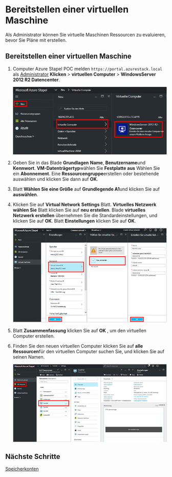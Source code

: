 <properties
    pageTitle="Bereitstellen eine VM in Azure Stapel (Mandant) | Microsoft Azure"
    description="Ein Mieter erfahren Sie VM in Azure Stapel bereit."
    services="azure-stack"
    documentationCenter=""
    authors="ErikjeMS"
    manager="byronr"
    editor=""/>

<tags
    ms.service="azure-stack"
    ms.workload="na"
    ms.tgt_pltfrm="na"
    ms.devlang="na"
    ms.topic="get-started-article"
    ms.date="10/12/2016"
    ms.author="erikje"/>

# <a name="provision-a-virtual-machine"></a>Bereitstellen einer virtuellen Maschine

Als Administrator können Sie virtuelle Maschinen Ressourcen zu evaluieren, bevor Sie Pläne mit erstellen.

## <a name="provision-a-virtual-machine"></a>Bereitstellen einer virtuellen Maschine

1.  Computer Azure Stapel POC melden `https://portal.azurestack.local` als [Administrator](azure-stack-connect-azure-stack.md#log-in-as-a-service-administrator) **Klicken** > **virtuellen Computer** > **WindowsServer 2012 R2 Datencenter**.  

    ![](media/azure-stack-provision-vm/image01.png)

2.  Geben Sie in das Blade **Grundlagen** **Name**, **Benutzername**und **Kennwort**. **VM-Datenträgertyp**wählen Sie **Festplatte aus** Wählen Sie ein **Abonnement**. Eine **Ressourcengruppe**erstellen oder bestehende auswählen und klicken Sie dann auf **OK**.  

3.  Blatt **Wählen Sie eine Größe** auf **Grundlegende A1**und klicken Sie auf **auswählen**.  

4.  Klicken Sie auf **Virtual Network** **Settings** Blatt. **Virtuelles Netzwerk wählen Sie** Blatt klicken Sie auf **neu erstellen**. Blade **virtuelles Netzwerk erstellen** übernehmen Sie die Standardeinstellungen, und klicken Sie auf **OK**. Blatt **Einstellungen** klicken Sie auf **OK**.

    ![](media/azure-stack-provision-vm/image04.png)

5.  Blatt **Zusammenfassung** klicken Sie auf **OK** , um den virtuellen Computer erstellen.  

6. Finden Sie den neuen virtuellen Computer klicken Sie auf **alle Ressourcen**für den virtuellen Computer suchen Sie, und klicken Sie auf seinen Namen.

    ![](media/azure-stack-provision-vm/image06.png)

## <a name="next-steps"></a>Nächste Schritte

[Speicherkonten](azure-stack-provision-storage-account.md)
